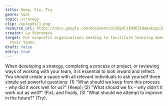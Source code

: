 ```yaml
---
title: Keep, Fix, Try
genre: tool
topic: strategy
clip: /uploads/1.png
resource_url: https://docs.google.com/document/d/1dgHl2IMdK3IQw8akzppJBhI_WMtnrkrvKwDJY_0PJm8/edit
creator: La Sobremesa
target: For nonprofit organizations seeking to facilitate learning moments with
  their teams.
draft: false
entry: true
---
```

<!--StartFragment-->

When developing a strategy, completing a process or project, or reviewing ways of working with your team, it is essential to look inward and reflect. You should create a space with all relevant individuals to ask yourself three simple yet powerful questions: (1) "What should we keep from this process - why did it work well for us?" (Keep); (2) "What should we fix - why didn't it work out as well?" (Fix); and finally, (3) "What should we attempt to improve in the future?" (Try).

<!--EndFragment-->